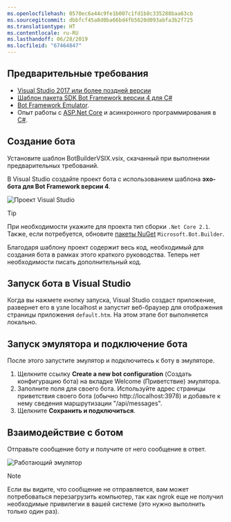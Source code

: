 ```yaml
---
ms.openlocfilehash: 0570ec6a44c9fe1b007c1fd1b8c335288baa63cb
ms.sourcegitcommit: dbbfcf45a8d0ba66bd4fb5620d093abfa3b2f725
ms.translationtype: HT
ms.contentlocale: ru-RU
ms.lasthandoff: 06/28/2019
ms.locfileid: "67464847"
---
```

## <a name="prerequisites"></a>Предварительные требования
- [Visual Studio 2017 или более поздней версии](https://www.visualstudio.com/downloads)
- [Шаблон пакета SDK Bot Framework версии 4 для C#](https://aka.ms/bot-vsix)
- [Bot Framework Emulator](https://aka.ms/bot-framework-emulator-readme).
- Опыт работы с [ASP.Net Core](https://docs.microsoft.com/aspnet/core/) и асинхронного программирования в [C#](https://docs.microsoft.com/dotnet/csharp/programming-guide/concepts/async/index).

## <a name="create-a-bot"></a>Создание бота
Установите шаблон BotBuilderVSIX.vsix, скачанный при выполнении предварительных требований.

В Visual Studio создайте проект бота с использованием шаблона **эхо-бота для Bot Framework версии 4**.

![Проект Visual Studio](~/media/azure-bot-quickstarts/bot-builder-dotnet-project.png)

> [!TIP] 
> При необходимости укажите для проекта тип сборки ``.Net Core 2.1``. Также, если потребуется, обновите [пакеты NuGet](https://docs.microsoft.com/nuget/quickstart/install-and-use-a-package-in-visual-studio) `Microsoft.Bot.Builder`.

Благодаря шаблону проект содержит весь код, необходимый для создания бота в рамках этого краткого руководства. Теперь нет необходимости писать дополнительный код.

## <a name="start-your-bot-in-visual-studio"></a>Запуск бота в Visual Studio

Когда вы нажмете кнопку запуска, Visual Studio создаст приложение, развернет его в узле localhost и запустит веб-браузер для отображения страницы приложения `default.htm`. На этом этапе бот выполняется локально.

## <a name="start-the-emulator-and-connect-your-bot"></a>Запуск эмулятора и подключение бота

После этого запустите эмулятор и подключитесь к боту в эмуляторе.

1. Щелкните ссылку **Create a new bot configuration** (Создать конфигурацию бота) на вкладке Welcome (Приветствие) эмулятора. 
2. Заполните поля для своего бота. Используйте адрес страницы приветствия своего бота (обычно http://localhost:3978) и добавьте к нему сведения маршрутизации "/api/messages".
3. Щелкните **Сохранить и подключиться**.

## <a name="interact-with-your-bot"></a>Взаимодействие с ботом

Отправьте сообщение боту и получите от него сообщение в ответ.

![Работающий эмулятор](~/media/emulator-v4/emulator-running.png)

> [!NOTE]
> Если вы видите, что сообщение не отправляется, вам может потребоваться перезагрузить компьютер, так как ngrok еще не получил необходимые привилегии в вашей системе (это нужно выполнить только один раз).
